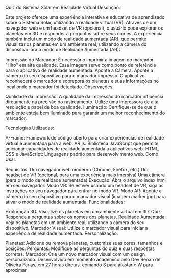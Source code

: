 

Quiz do Sistema Solar em Realidade Virtual
Descrição:

Este projeto oferece uma experiência interativa e educativa de aprendizado sobre o Sistema Solar, utilizando a realidade virtual (VR). 
Através de um navegador web e um headset de VR (opcional), o usuário pode explorar os planetas em 3D e responder a perguntas sobre seus nomes. 
A experiência também inclui um modo de realidade aumentada (AR), que permite visualizar os planetas em um ambiente real, utilizando a câmera do dispositivo.
ara o modo de Realidade Aumentada (AR):

Impressão do Marcador: É necessário imprimir a imagem do marcador "Hiro" em alta qualidade. Essa imagem serve como ponto de referência para o aplicativo de realidade aumentada.
Aponte a Câmera: Aponte a câmera do seu dispositivo para o marcador impresso. 
O aplicativo reconhecerá o marcador e sobreporá os planetas e suas informações no local onde o marcador foi detectado.
Observações:

Qualidade da Impressão: A qualidade da impressão do marcador influencia diretamente na precisão do rastreamento. Utilize uma impressora de alta resolução e papel de boa qualidade.
Iluminação: Certifique-se de que o ambiente esteja bem iluminado para garantir um melhor reconhecimento do marcador.

Tecnologias Utilizadas:

A-Frame: Framework de código aberto para criar experiências de realidade virtual e aumentada para a web.
AR.js: Biblioteca JavaScript que permite adicionar capacidades de realidade aumentada a aplicativos web.
HTML, CSS e JavaScript: Linguagens padrão para desenvolvimento web.
Como Usar:

Requisitos:
Um navegador web moderno (Chrome, Firefox, etc.)
Um headset de VR (opcional, para uma experiência mais imersiva)
Uma câmera (para o modo de realidade aumentada)
Execução:
Abra o arquivo index.html em seu navegador.
Modo VR: Se estiver usando um headset de VR, siga as instruções do seu navegador para entrar no modo VR.
Modo AR: Aponte a câmera do seu dispositivo para o marcador visual (imagem marker.jpg) para ativar o modo de realidade aumentada.
Funcionalidades:

Exploração 3D: Visualize os planetas em um ambiente virtual em 3D.
Quiz: Responda a perguntas sobre os nomes dos planetas.
Realidade Aumentada: Veja os planetas em um ambiente real, utilizando a câmera do seu dispositivo.
Marcador Visual: Utilize o marcador visual para iniciar a experiência de realidade aumentada.
Personalização:

Planetas: Adicione ou remova planetas, customize suas cores, tamanhos e posições.
Perguntas: Modifique as perguntas do quiz e suas respostas corretas.
Marcador: Crie um novo marcador visual com um design personalizado.
Desenvolvido em momento academico pelo Dev Renan de Oliveira Farias, em 27 horas diretas.
comando S para afastar e W para aproximar 


